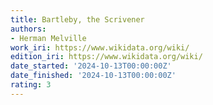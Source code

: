 ```yaml
---
title: Bartleby, the Scrivener
authors:
- Herman Melville
work_iri: https://www.wikidata.org/wiki/
edition_iri: https://www.wikidata.org/wiki/
date_started: '2024-10-13T00:00:00Z'
date_finished: '2024-10-13T00:00:00Z'
rating: 3
---
```


